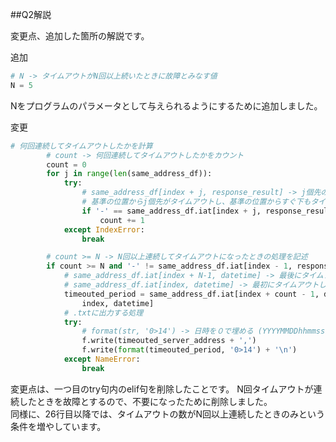 ##Q2解説

変更点、追加した箇所の解説です。

追加
```python
# N -> タイムアウトがN回以上続いたときに故障とみなす値
N = 5
```
Nをプログラムのパラメータとして与えられるようにするために追加しました。

変更
```python
# 何回連続してタイムアウトしたかを計算
        # count -> 何回連続してタイムアウトしたかをカウント
        count = 0
        for j in range(len(same_address_df)):
            try:
                # same_address_df[index + j, response_result] -> j個先のResponse_resultの値
                # 基準の位置からj個先がタイムアウトし、基準の位置からすぐ下もタイムアウトしているときカウントに＋１
                if '-' == same_address_df.iat[index + j, response_result] == same_address_df.iat[index + 1, response_result]:
                    count += 1
            except IndexError:
                break

        # count >= N -> N回以上連続してタイムアウトになったときの処理を記述
        if count >= N and '-' != same_address_df.iat[index - 1, response_result]:
            # same_address_df.iat[index + N-1, datetime] -> 最後にタイムアウトした日時
            # same_address_df.iat[index, datetime] -> 最初にタイムアウトした日時
            timeouted_period = same_address_df.iat[index + count - 1, datetime] - same_address_df.iat[
                index, datetime]
            # .txtに出力する処理
            try:
                # format(str, '0>14') -> 日時を０で埋める (YYYYMMDDhhmmssの形式にする)
                f.write(timeouted_server_address + ',')
                f.write(format(timeouted_period, '0>14') + '\n')
            except NameError:
                break
```
変更点は、一つ目のtry句内のelif句を削除したことです。
N回タイムアウトが連続したときを故障とするので、不要になったために削除しました。
<br>
同様に、26行目以降では、タイムアウトの数がN回以上連続したときのみという条件を増やしています。


